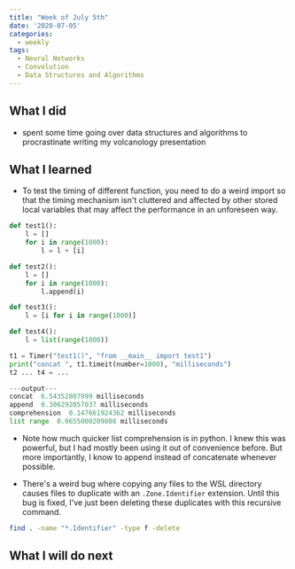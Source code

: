 ```yaml
---
title: "Week of July 5th"
date: '2020-07-05'
categories:
  - weekly
tags:
  - Neural Networks
  - Convolution
  - Data Structures and Algorithms
---
```



## What I did

- spent some time going over data structures and algorithms to procrastinate writing my volcanology presentation

## What I learned

- To test the timing of different function, you need to do a weird import so that the timing mechanism isn't cluttered and affected by other stored local variables that may affect the performance in an unforeseen way.

```python
def test1():
    l = []
    for i in range(1000):
        l = l + [i]

def test2():
    l = []
    for i in range(1000):
        l.append(i)

def test3():
    l = [i for i in range(1000)]

def test4():
    l = list(range(1000))

t1 = Timer("test1()", "from __main__ import test1")
print("concat ", t1.timeit(number=1000), "milliseconds")
t2 ... t4 = ...

---output---
concat  6.54352807999 milliseconds
append  0.306292057037 milliseconds
comprehension  0.147661924362 milliseconds
list range  0.0655000209808 milliseconds
```

- Note how much quicker list comprehension is in python. I knew this was powerful, but I had mostly been using it out of convenience before. But more importantly, I know to append instead of concatenate whenever possible.

- There's a weird bug where copying any files to the WSL directory causes files to duplicate with an `.Zone.Identifier` extension. Until this bug is fixed, I've just been deleting these duplicates with this recursive command.

```Bash
find . -name "*.Identifier" -type f -delete
```

## What I will do next
